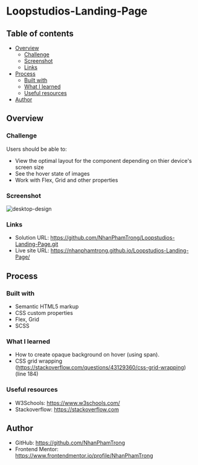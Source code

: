 # Loopstudios-Landing-Page
## Table of contents
- [Overview](#overview)
  - [Challenge](#challenge)
  - [Screenshot](#screenshot)
  - [Links](#links)
- [Process](#process)
  - [Built with](#built-with)
  - [What I learned](#what-i-learned)
  - [Useful resources](#useful-resources)
- [Author](#author)

## Overview
### Challenge
Users should be able to:
- View the optimal layout for the component depending on thier device's screen size
- See the hover state of images
- Work with Flex, Grid and other properties

### Screenshot
![desktop-design](https://user-images.githubusercontent.com/72313013/156966096-0a7bcf6b-c20d-4b69-8a53-4205828999cd.jpg)

### Links
- Solution URL: https://github.com/NhanPhamTrong/Loopstudios-Landing-Page.git
- Live site URL: https://nhanphamtrong.github.io/Loopstudios-Landing-Page/

## Process
### Built with
- Semantic HTML5 markup
- CSS custom properties
- Flex, Grid
- SCSS

### What I learned
- How to create opaque background on hover (using span).
- CSS grid wrapping (https://stackoverflow.com/questions/43129360/css-grid-wrapping) (line 184)

### Useful resources
- W3Schools: https://www.w3schools.com/
- Stackoverflow: https://stackoverflow.com

## Author
- GitHub: https://github.com/NhanPhamTrong
- Frontend Mentor: https://www.frontendmentor.io/profile/NhanPhamTrong
